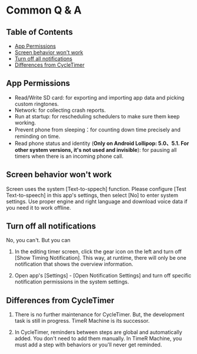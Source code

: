 # Common Q & A

## Table of Contents

- [App Permissions](#App-Permissions)
- [Screen behavior won't work](#Screen-behavior-wont-work)
- [Turn off all notifications](#Turn-off-all-notifications)
- [Differences from CycleTimer](#Differences-from-CycleTimer)

## App Permissions

- Read/Write SD card: for exporting and importing app data and picking custom ringtones.
- Network: for collecting crash reports.
- Run at startup: for rescheduling schedulers to make sure them keep working.
- Prevent phone from sleeping：for counting down time precisely and reminding on time.
- Read phone status and identity (**Only on Android Lollipop: 5.0、5.1. For other system versions, it's not used and invisible**): for pausing all timers when there is an incoming phone call.

## Screen behavior won't work

Screen uses the system [Text-to-sppech] function. Please configure [Test Text-to-speech] in this app\'s settings, then select [No] to enter system settings. Use proper engine and right language and download voice data if you need it to work offline.

## Turn off all notifications

No, you can't. But you can

1. In the editing timer screen, click the gear icon on the left and turn off [Show Timing Notification]. This way, at runtime, there will only be one notification that shows the overview information.

1. Open app's [Settings] - [Open Notification Settings] and turn off specific notification permissions in the system settings.

## Differences from CycleTimer

1. There is no further maintenance for CycleTimer. But, the development task is still in progress. TimeR Machine is its successor.

2. In CycleTimer, reminders between steps are global and automatically added. You don't need to add them manually. In TimeR Machine, you must add a step with behaviors or you'll never get reminded.